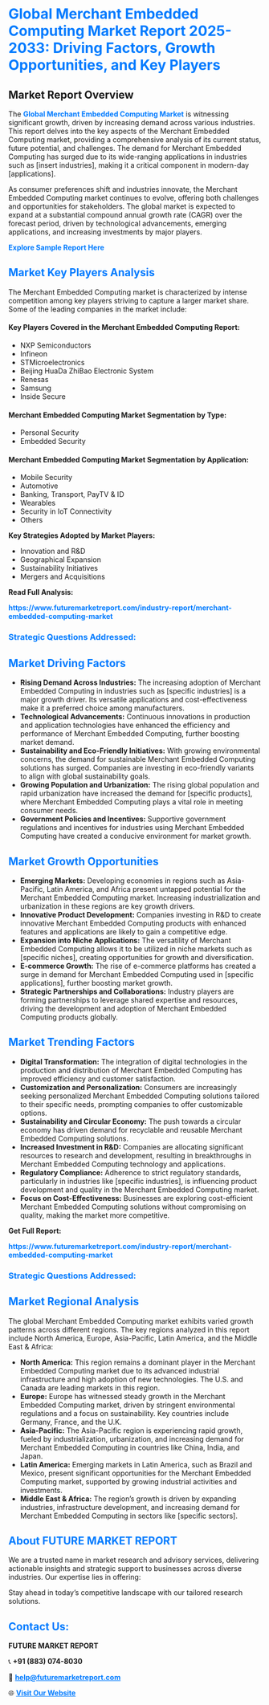 <h1 style="color: #007BFF;">Global Merchant Embedded Computing Market Report 2025-2033: Driving Factors, Growth Opportunities, and Key Players</h1>

<section id="overview">
<h2>Market Report Overview</h2>
<p>The <a href="https://www.futuremarketreport.com/industry-report/merchant-embedded-computing-market" style="color: #007BFF; text-decoration: none;"><strong>Global Merchant Embedded Computing Market</strong></a> is witnessing significant growth, driven by increasing demand across various industries. This report delves into the key aspects of the Merchant Embedded Computing market, providing a comprehensive analysis of its current status, future potential, and challenges. The demand for Merchant Embedded Computing has surged due to its wide-ranging applications in industries such as [insert industries], making it a critical component in modern-day [applications].</p>
<p>As consumer preferences shift and industries innovate, the Merchant Embedded Computing market continues to evolve, offering both challenges and opportunities for stakeholders. The global market is expected to expand at a substantial compound annual growth rate (CAGR) over the forecast period, driven by technological advancements, emerging applications, and increasing investments by major players.</p>
</section>

<section id="overview">
<p><a href="https://www.futuremarketreport.com/request-sample/reportId=37837" style="color: #007BFF; text-decoration: none;"><strong>Explore Sample Report Here</strong></a></p>
</section>

<section id="key-players">
<h2 style="color: #007BFF;">Market Key Players Analysis</h2>
<p>The Merchant Embedded Computing market is characterized by intense competition among key players striving to capture a larger market share. Some of the leading companies in the market include:</p>
<h4>Key Players Covered in the Merchant Embedded Computing Report:</h4>
<ul><li>NXP Semiconductors</li><li>Infineon</li><li>STMicroelectronics</li><li>Beijing HuaDa ZhiBao Electronic System</li><li>Renesas</li><li>Samsung</li><li>Inside Secure</li></ul>
<h4>Merchant Embedded Computing Market Segmentation by Type:</h4>
<ul><li>Personal Security</li><li>Embedded Security</li></ul>

<h4>Merchant Embedded Computing Market Segmentation by Application:</h4>
<ul><li>Mobile Security</li><li>Automotive</li><li>Banking, Transport, PayTV &amp; ID</li><li>Wearables</li><li>Security in IoT Connectivity</li><li>Others</li></ul>
<p><strong>Key Strategies Adopted by Market Players:</strong></p>
<ul>
<li>Innovation and R&D</li>
<li>Geographical Expansion</li>
<li>Sustainability Initiatives</li>
<li>Mergers and Acquisitions</li>
</ul>
</section>

<section>
<p><strong>Read Full Analysis: </strong></p><a href="https://www.futuremarketreport.com/industry-report/merchant-embedded-computing-market" style="color: #007BFF; text-decoration: none;"><strong>https://www.futuremarketreport.com/industry-report/merchant-embedded-computing-market</strong></a>
<h3 style="color: #007BFF;">Strategic Questions Addressed:</h3>
</section>

<section id="driving-factors">
<h2 style="color: #007BFF;">Market Driving Factors</h2>
<ul>
<li><strong>Rising Demand Across Industries:</strong> The increasing adoption of Merchant Embedded Computing in industries such as [specific industries] is a major growth driver. Its versatile applications and cost-effectiveness make it a preferred choice among manufacturers.</li>
<li><strong>Technological Advancements:</strong> Continuous innovations in production and application technologies have enhanced the efficiency and performance of Merchant Embedded Computing, further boosting market demand.</li>
<li><strong>Sustainability and Eco-Friendly Initiatives:</strong> With growing environmental concerns, the demand for sustainable Merchant Embedded Computing solutions has surged. Companies are investing in eco-friendly variants to align with global sustainability goals.</li>
<li><strong>Growing Population and Urbanization:</strong> The rising global population and rapid urbanization have increased the demand for [specific products], where Merchant Embedded Computing plays a vital role in meeting consumer needs.</li>
<li><strong>Government Policies and Incentives:</strong> Supportive government regulations and incentives for industries using Merchant Embedded Computing have created a conducive environment for market growth.</li>
</ul>
</section>

<section id="growth-opportunities">
<h2 style="color: #007BFF;">Market Growth Opportunities</h2>
<ul>
<li><strong>Emerging Markets:</strong> Developing economies in regions such as Asia-Pacific, Latin America, and Africa present untapped potential for the Merchant Embedded Computing market. Increasing industrialization and urbanization in these regions are key growth drivers.</li>
<li><strong>Innovative Product Development:</strong> Companies investing in R&D to create innovative Merchant Embedded Computing products with enhanced features and applications are likely to gain a competitive edge.</li>
<li><strong>Expansion into Niche Applications:</strong> The versatility of Merchant Embedded Computing allows it to be utilized in niche markets such as [specific niches], creating opportunities for growth and diversification.</li>
<li><strong>E-commerce Growth:</strong> The rise of e-commerce platforms has created a surge in demand for Merchant Embedded Computing used in [specific applications], further boosting market growth.</li>
<li><strong>Strategic Partnerships and Collaborations:</strong> Industry players are forming partnerships to leverage shared expertise and resources, driving the development and adoption of Merchant Embedded Computing products globally.</li>
</ul>
</section>

<section id="trending-factors">
<h2 style="color: #007BFF;">Market Trending Factors</h2>
<ul>
<li><strong>Digital Transformation:</strong> The integration of digital technologies in the production and distribution of Merchant Embedded Computing has improved efficiency and customer satisfaction.</li>
<li><strong>Customization and Personalization:</strong> Consumers are increasingly seeking personalized Merchant Embedded Computing solutions tailored to their specific needs, prompting companies to offer customizable options.</li>
<li><strong>Sustainability and Circular Economy:</strong> The push towards a circular economy has driven demand for recyclable and reusable Merchant Embedded Computing solutions.</li>
<li><strong>Increased Investment in R&D:</strong> Companies are allocating significant resources to research and development, resulting in breakthroughs in Merchant Embedded Computing technology and applications.</li>
<li><strong>Regulatory Compliance:</strong> Adherence to strict regulatory standards, particularly in industries like [specific industries], is influencing product development and quality in the Merchant Embedded Computing market.</li>
<li><strong>Focus on Cost-Effectiveness:</strong> Businesses are exploring cost-efficient Merchant Embedded Computing solutions without compromising on quality, making the market more competitive.</li>
</ul>
</section>

<section>
<p><strong>Get Full Report: </strong></p><a href="https://www.futuremarketreport.com/industry-report/merchant-embedded-computing-market" style="color: #007BFF; text-decoration: none;"><strong>https://www.futuremarketreport.com/industry-report/merchant-embedded-computing-market</strong></a>
<h3 style="color: #007BFF;">Strategic Questions Addressed:</h3>
</section>


<section id="regional-analysis">
<h2 style="color: #007BFF;">Market Regional Analysis</h2>
<p>The global Merchant Embedded Computing market exhibits varied growth patterns across different regions. The key regions analyzed in this report include North America, Europe, Asia-Pacific, Latin America, and the Middle East & Africa:</p>
<ul>
<li><strong>North America:</strong> This region remains a dominant player in the Merchant Embedded Computing market due to its advanced industrial infrastructure and high adoption of new technologies. The U.S. and Canada are leading markets in this region.</li>
<li><strong>Europe:</strong> Europe has witnessed steady growth in the Merchant Embedded Computing market, driven by stringent environmental regulations and a focus on sustainability. Key countries include Germany, France, and the U.K.</li>
<li><strong>Asia-Pacific:</strong> The Asia-Pacific region is experiencing rapid growth, fueled by industrialization, urbanization, and increasing demand for Merchant Embedded Computing in countries like China, India, and Japan.</li>
<li><strong>Latin America:</strong> Emerging markets in Latin America, such as Brazil and Mexico, present significant opportunities for the Merchant Embedded Computing market, supported by growing industrial activities and investments.</li>
<li><strong>Middle East & Africa:</strong> The region’s growth is driven by expanding industries, infrastructure development, and increasing demand for Merchant Embedded Computing in sectors like [specific sectors].</li>
</ul>
</section>

<footer>
<h2 style="color: #007BFF;">About FUTURE MARKET REPORT</h2>
<p>We are a trusted name in market research and advisory services, delivering actionable insights and strategic support to businesses across diverse industries. Our expertise lies in offering:</p>

<p>Stay ahead in today’s competitive landscape with our tailored research solutions.</p>

<h2 style="color: #007BFF;">Contact Us:</h2>
<p><strong>FUTURE MARKET REPORT</strong></p>
<p>📞 <strong>+91 (883) 074-8030</strong></p>
<p>📧 <strong><a href="mailto:help@futuremarketreport.com" style="color: #007BFF;">help@futuremarketreport.com</a></strong></p>
<p>🌐 <strong><a href="https://www.futuremarketreport.com/" style="color: #007BFF;">Visit Our Website</a></strong></p>
</footer>